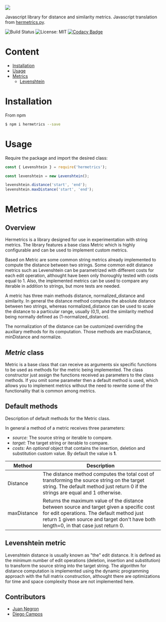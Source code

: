 ![](https://res.cloudinary.com/dlacw28m9/image/upload/v1583255567/hermetrics.js_wmbdhh.png)


Javascript library for distance and similarity metrics. Javascript translation from [hermetrics.py](https://github.com/kampamocha/hermetrics).

![Build Status](https://travis-ci.com/weylermaldonado/hermetricsjs.svg?branch=master)
![License: MIT](https://img.shields.io/badge/License-MIT-yellow.svg)
[![Codacy Badge](https://api.codacy.com/project/badge/Grade/03f72b3394744c8bb5a874d4b1156350)](https://app.codacy.com/manual/weylermaldonado/hermetricsjs?utm_source=github.com&utm_medium=referral&utm_content=weylermaldonado/hermetricsjs&utm_campaign=Badge_Grade_Dashboard)


# Content

* [Installation](#installation)
* [Usage](#usage)
* [Metrics](#metrics)
  * [Levenshtein](#levenshtein)

# Installation <a name="installation"></a>

From npm

```bash
$ npm i hermetrics --save
```


# Usage <a name="usage"></a>

Require the package and import the desired class:
```javascript
const { Levenshtein } = require('hermetrics');

const levenshtein = new Levenshtein();

levenshtein.distance('start', 'end');
levenshtein.maxDistance('start', 'end');
```
# Metrics <a name="metrics"></a>

## Overview

Hermetrics is a library designed for use in experimentation with string metrics. The library features a base class Metric which is highly configurable and can be used to implement custom metrics.

Based on Metric are some common string metrics already implemented to compute the distance between two strings. Some common edit distance metrics such as Levenshtein can be parametrized with different costs for each edit operation, althought have been only thoroughly tested with costs equal to 1. Also, the implemented metrics can be used to compare any iterable in addition to strings, but more tests are needed.

A metric has three main methods distance, normalized_distance and similarity. In general the distance method computes the absolute distance between two strings, whereas normalized_distance can be used to scale the distance to a particular range, usually (0,1), and the similarity method being normally defined as (1-normalized_distance).

The normalization of the distance can be customized overriding the auxiliary methods for its computation. Those methods are maxDistance, minDistance and normalize.

## *Metric* class

Metric is a base class that can receive as arguments six specific functions to be used as methods for the metric being implemented. The class constructor just assign the functions received as parameters to the class methods. If you omit some parameter then a default method is used, which allows you to implement metrics without the need to rewrite some of the functionality that is common among metrics.

## Default methods

Description of default methods for the Metric class.

In general a method of a metric receives three parameters:

- *source:* The source string or iterable to compare.
- *target:* The target string or iterable to compare.
- *costs:* An *optional* object that contains the insertion, deletion and substitution custom value. By default the value is **1**.

|Method | Description |
|--------|-------------|
|Distance| The distance method computes the total cost of transforming the source string on the target string. The default method just return 0 if the strings are equal and 1 otherwise.|
|maxDistance| Returns the maximum value of the distance between source and target given a specific cost for edit operations. The default method just return 1 given source and target don't have both length=0, in that case just return 0. |


## Levenshtein metric  <a name="levenshtein"></a>
Levenshtein distance is usually known as "the" edit distance. It is defined as the minimum number of edit operations (deletion, insertion and substitution) to transform the source string into the target string. The algorithm for distance computation is implemented using the dynamic programming approach with the full matrix construction, althought there are optimizations for time and space complexity those are not implemented here.

## Contributors

-  [Juan Negron](https://github.com/juan-negron)
-  [Diego Campos](https://github.com/kampamocha)